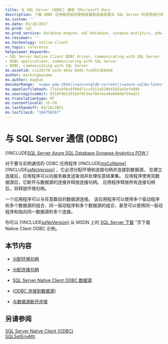 ```yaml
---
title: 与 SQL Server (ODBC) 通信 |Microsoft Docs
description: 了解 ODBC 应用程序如何使用连接和连接资源与 SQL Server 的实例进行通信。
ms.custom: ''
ms.date: 03/16/2017
ms.prod: sql
ms.prod_service: database-engine, sql-database, synapse-analytics, pdw
ms.reviewer: ''
ms.technology: native-client
ms.topic: reference
helpviewer_keywords:
- SQL Server Native Client ODBC driver, communicating with SQL Server
- ODBC applications, communicating with SQL Server
- ODBC, communicating with SQL Server
ms.assetid: cca3dcf0-2a7e-465a-84de-7ce055360eb6
author: markingmyname
ms.author: maghan
monikerRange: '>=aps-pdw-2016||=azuresqldb-current||=azure-sqldw-latest||>=sql-server-2016||>=sql-server-linux-2017||=azuresqldb-mi-current'
ms.openlocfilehash: 77e2c0f6c6f80471cc4311a520b4182ad2efe89b
ms.sourcegitcommit: 0310fdb22916df013eef86fee44e660dbf39ad21
ms.translationtype: MT
ms.contentlocale: zh-CN
ms.lasthandoff: 03/20/2021
ms.locfileid: "104756367"
---
```

# <a name="communicating-with-sql-server-odbc"></a>与 SQL Server 通信 (ODBC)
[!INCLUDE[SQL Server Azure SQL Database Synapse Analytics PDW ](../../includes/applies-to-version/sql-asdb-asdbmi-asa-pdw.md)]

  对于要与实例通信的 ODBC 应用程序 [!INCLUDE[msCoName](../../includes/msconame-md.md)] [!INCLUDE[ssNoVersion](../../includes/ssnoversion-md.md)] ，它必须分配环境和连接句柄并连接到数据源。 在建立连接后，应用程序可以向服务器发送查询并处理任意结果集。 应用程序使用完数据源后，它断开与数据源的连接并释放连接句柄。 应用程序释放所有连接句柄后，将释放环境句柄。  
  
 一个应用程序可以与任意数目的数据源连接。 该应用程序可以使用多个驱动程序和多个数据源的组合、同一驱动程序和多个数据源的组合，甚至可以使用同一驱动程序和指向同一数据源的多个连接。  
  
 你可以 [!INCLUDE[ssNoVersion](../../includes/ssnoversion-md.md)] 从 MSDN 上的 [SQL Server 下载](https://go.microsoft.com/fwlink/?LinkId=62796) "页下载 Native Client ODBC 示例。  
  
## <a name="in-this-section"></a>本节内容  
  
-   [分配环境句柄](../../relational-databases/native-client-odbc-communication/allocating-an-environment-handle.md)  
  
-   [分配连接句柄](../../relational-databases/native-client-odbc-communication/allocating-a-connection-handle.md)  
  
-   [SQL Server Native Client ODBC 数据源](../../relational-databases/native-client-odbc-communication/sql-server-native-client-odbc-data-sources.md)  
  
-   [&#40;ODBC 连接到数据源&#41;](../../relational-databases/native-client-odbc-communication/connecting-to-a-data-source-odbc.md)  
  
-   [与数据源断开连接](../../relational-databases/native-client-odbc-communication/disconnecting-from-a-data-source.md)  
  
## <a name="see-also"></a>另请参阅  
 [SQL Server Native Client &#40;ODBC&#41;](../../relational-databases/native-client/odbc/sql-server-native-client-odbc.md)   
 [SQLSetEnvAttr](../../relational-databases/native-client-odbc-api/sqlsetenvattr.md)  
  
  

